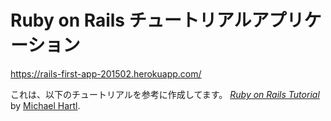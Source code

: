 # Ruby on Rails チュートリアルアプリケーション

https://rails-first-app-201502.herokuapp.com/

これは、以下のチュートリアルを参考に作成してます。
[*Ruby on Rails Tutorial*](http://railstutorial.jp/)
by [Michael Hartl](http://michaelhartl.com/).

